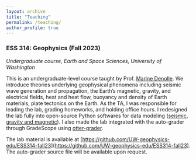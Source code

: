 ```yaml
---
layout: archive
title: "Teaching"
permalink: /teaching/
author_profile: true
---
```


### ESS 314: Geophysics (Fall 2023)
*Undergraduate course, Earth and Space Sciences, University of Washington*

This is an undergraduate-level course taught by Prof. [Marine Denolle](https://ess.uw.edu/people/marine-denolle/). We introduce theories underlying geophysical phenomena including seismic wave generation and propagation, the Earth’s magnetic, gravity, and electrical fields, heat and heat flow, buoyancy and density of Earth materials, plate tectonics on the Earth. As the TA, I was responsible for leading the lab, grading homeworks, and holding office hours. I redesigned the lab fully into open-source Python softwares for data modeling ([seismic](https://pyrocko.org), [gravity and magnetic](https://www.fatiando.org/harmonica/dev/)). I also made the lab integrated with the auto-grader through GradeScope using [otter-grader](https://otter-grader.readthedocs.io/en/latest/#).

The lab material is available at [https://github.com/UW-geophysics-edu/ESS314-fall23](https://github.com/UW-geophysics-edu/ESS314-fall23). The auto-grader source file will be available upon request. 